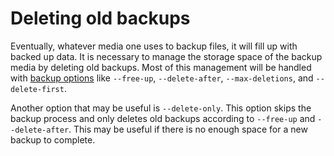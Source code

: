 # Deleting old backups

Eventually, whatever media one uses to backup files, it will fill up with backed up data.
It is necessary to manage the storage space of the backup media by deleting old backups.
Most of this management will be handled with [backup options](backup.md) like `--free-up`, `--delete-after`, `--max-deletions`, and `--delete-first`.

Another option that may be useful is `--delete-only`.
This option skips the backup process and only deletes old backups according to `--free-up` and `--delete-after`.
This may be useful if there is no enough space for a new backup to complete.
